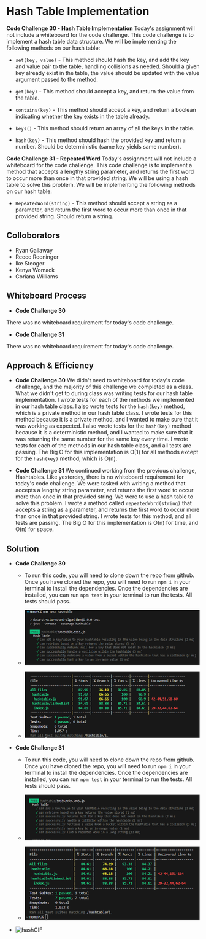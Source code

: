 # Hash Table Implementation
<!-- Short summary or background information -->

**Code Challenge 30 - Hash Table Implementation**
Today's assignment will not include a whiteboard for the code challenge. This code challenge is to implement a hash table data structure. We will be implementing the following methods on our hash table:

- `set(key, value)` - This method should hash the key, and add the key and value pair to the table, handling collisions as needed. Should a given key already exist in the table, the value should be updated with the value argument passed to the method.

- `get(key)` - This method should accept a key, and return the value from the table.

- `contains(key)` - This method should accept a key, and return a boolean indicating whether the key exists in the table already.

- `keys()` - This method should return an array of all the keys in the table.

- `hash(key)` - This method should hash the provided key and return a number. Should be deterministic (same key yields same number).

**Code Challenge 31 - Repeated Word**
Today's assignment will not include a whiteboard for the code challenge. This code challenge is to implement a method that accepts a lengthy string parameter, and returns the first word to occur more than once in that provided string. We will be using a hash table to solve this problem. We will be implementing the following methods on our hash table:

- `RepeatedWord(string)` - This method should accept a string as a parameter, and return the first word to occur more than once in that provided string. Should return a string.

## Colloborators

- Ryan Gallaway
- Reece Reeninger
- Ike Steoger
- Kenya Womack
- Coriana Williams

## Whiteboard Process
<!-- Embedded whiteboard image -->
- **Code Challenge 30**

There was no whiteboard requirement for today's code challenge.

- **Code Challenge 31**

There was no whiteboard requirement for today's code challenge.

## Approach & Efficiency
<!-- What approach did you take? Why? What is the Big O space/time for this approach? -->
- **Code Challenge 30**
We didn't need to whiteboard for today's code challenge, and the majority of this challenge we completed as a class. What we didn't get to during class was writing tests for our hash table implementation. I wrote tests for each of the methods we implemented in our hash table class. I also wrote tests for the `hash(key)` method, which is a private method in our hash table class. I wrote tests for this method because it is a private method, and I wanted to make sure that it was working as expected. I also wrote tests for the `hash(key)` method because it is a deterministic method, and I wanted to make sure that it was returning the same number for the same key every time. I wrote tests for each of the methods in our hash table class, and all tests are passing. The Big O for this implementation is O(1) for all methods except for the `hash(key)` method, which is O(n).

- **Code Challenge 31**
We continued working from the previous challenge, Hashtables. Like yesterday, there is no whiteboard requirement for today's code challenge. We were tasked with writing a method that accepts a lengthy string parameter, and returns the first word to occur more than once in that provided string. We were to use a hash table to solve this problem. I wrote a method called `repeatedWord(string)` that accepts a string as a parameter, and returns the first word to occur more than once in that provided string. I wrote tests for this method, and all tests are passing. The Big O for this implementation is O(n) for time, and O(n) for space.

## Solution
<!-- Show how to run your code, and examples of it in action -->

- **Code Challenge 30**
  - To run this code, you will need to clone down the repo from github. Once you have cloned the repo, you will need to run `npm i` in your terminal to install the dependencies. Once the dependencies are installed, you can run `npm test` in your terminal to run the tests. All tests should pass.

  - ![Tests](/public/codeChallenge30Tests.png)
  - ![Tests](/public/codeChallenge30Test.png)

- **Code Challenge 31**
  - To run this code, you will need to clone down the repo from github. Once you have cloned the repo, you will need to run `npm i` in your terminal to install the dependencies. Once the dependencies are installed, you can run `npm test` in your terminal to run the tests. All tests should pass.

  - ![Tests](/public/codeChallenge31Tests.png)
  - ![Tests](/public/codeChallenge31Test.png)

- ![hashGIF](https://media.giphy.com/media/26AHxNt3bpqw9Yexq/giphy.gif)
